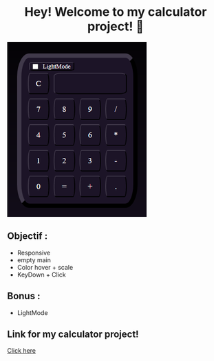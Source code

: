 <h1 align="center">Hey! Welcome to my calculator project! 👋</h1>

![Capture Projet](/assets/Pictures/Capture.png)

<h2>Objectif :</h2>
<ul>
  <li>Responsive</li>
  <li>empty main</li>
  <li>Color hover + scale</li>
  <li>KeyDown + Click</li>
</ul>
<h2>Bonus :</h2>
<ul>
  <li>LightMode</li>
</ul>

<h2>Link for my calculator project!</h2>

[Click here](https://anthxnyd.github.io/Calculatrice/)
<br/>
